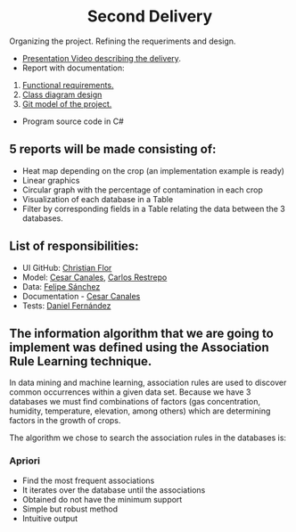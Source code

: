 <h1 align="center">Second Delivery</h1>

Organizing the project. Refining the requeriments and design.

- [Presentation Video describing the delivery]().
- Report with documentation:
1. [Functional requirements.](https://github.com/ChristianFlor/gas-impact-analyzer-in-crops/blob/master/docs/delivery-2/Requerimientos%20funcionales%20ERS.pdf)
2. [Class diagram design](https://github.com/ChristianFlor/gas-impact-analyzer-in-crops/blob/master/docs/delivery-2/Class%20diagram%20design.png)
3. [Git model of the project.](https://github.com/ChristianFlor/gas-impact-analyzer-in-crops/blob/master/docs/delivery-2/Git%20model%20of%20the%20project.pdf)

- Program source code in C#

<h2> 5 reports will be made consisting of:</h2>

* Heat map depending on the crop (an implementation example is ready)
* Linear graphics
* Circular graph with the percentage of contamination in each crop
* Visualization of each database in a Table
* Filter by corresponding fields in a Table relating the data between the 3 databases.

<h2> List of responsibilities: </h2>

+ UI GitHub: [Christian Flor](https://github.com/ChristianFlor)
+ Model: [Cesar Canales](https://github.com/Sleeptightt), [Carlos Restrepo](https://github.com/Carlosches)
+ Data: [Felipe Sánchez](https://github.com/SanchezFelipe01)
+ Documentation - [Cesar Canales](https://github.com/Sleeptightt)
+ Tests: [Daniel Fernández](https://github.com/7yrionLannister)

<h2>The information algorithm that we are going to implement was defined using the Association Rule Learning technique.</h2>

<p>In data mining and machine learning, association rules are used to discover common occurrences within a given data set. Because we have 3 databases we must find combinations of factors (gas concentration, humidity, temperature, elevation, among others) which are determining factors in the growth of crops.<p>

The algorithm we chose to search the association rules in the databases is:

  <h3>Apriori</h3>
  
  - Find the most frequent associations
  - It iterates over the database until the associations
  - Obtained do not have the minimum support
  - Simple but robust method
  - Intuitive output





